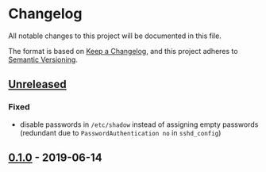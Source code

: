 # Changelog
All notable changes to this project will be documented in this file.

The format is based on [Keep a Changelog](https://keepachangelog.com/en/1.0.0/),
and this project adheres to [Semantic Versioning](https://semver.org/spec/v2.0.0.html).

## [Unreleased]
### Fixed
- disable passwords in `/etc/shadow` instead of assigning empty passwords
  (redundant due to `PasswordAuthentication no` in `sshd_config`)

## [0.1.0] - 2019-06-14

[Unreleased]: https://github.com/fphammerle/docker-ssh-bastion/compare/0.1.0...HEAD
[0.1.0]: https://github.com/fphammerle/docker-ssh-bastion/tree/0.1.0

